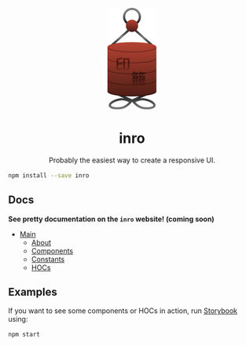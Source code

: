 <p align="center">
  <img src="./docs/static/inro-logo.png" style="width: 100px;" />
  <h1 align="center">inro</h1>
</p>
<p align="center">Probably the easiest way to create a responsive UI.</p>

```bash
npm install --save inro
```

## Docs

**See pretty documentation on the `inro` website! (coming soon)**

*   [Main](./docs/)
    *   [About](./docs/about/)
    *   [Components](./docs/components/)
    *   [Constants](./docs/constants/)
    *   [HOCs](./docs/hocs/)

## Examples

If you want to see some components or HOCs in action, run [Storybook][storybook]
using:

```bash
npm start
```

[storybook]: https://storybook.js.org/
